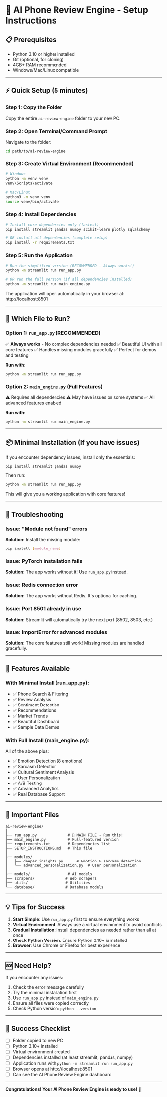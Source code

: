 # 🚀 AI Phone Review Engine - Setup Instructions

## 📋 Prerequisites
- Python 3.10 or higher installed
- Git (optional, for cloning)
- 4GB+ RAM recommended
- Windows/Mac/Linux compatible

---

## ⚡ Quick Setup (5 minutes)

### Step 1: Copy the Folder
Copy the entire `ai-review-engine` folder to your new PC.

### Step 2: Open Terminal/Command Prompt
Navigate to the folder:
```bash
cd path/to/ai-review-engine
```

### Step 3: Create Virtual Environment (Recommended)
```bash
# Windows
python -m venv venv
venv\Scripts\activate

# Mac/Linux
python3 -m venv venv
source venv/bin/activate
```

### Step 4: Install Dependencies
```bash
# Install core dependencies only (fastest)
pip install streamlit pandas numpy scikit-learn plotly sqlalchemy

# OR install all dependencies (complete setup)
pip install -r requirements.txt
```

### Step 5: Run the Application
```bash
# Run the simplified version (RECOMMENDED - Always works!)
python -m streamlit run run_app.py

# OR run the full version (if all dependencies installed)
python -m streamlit run main_engine.py
```

The application will open automatically in your browser at: http://localhost:8501

---

## 🎯 Which File to Run?

### Option 1: `run_app.py` (RECOMMENDED)
✅ **Always works** - No complex dependencies needed
✅ Beautiful UI with all core features
✅ Handles missing modules gracefully
✅ Perfect for demos and testing

**Run with:**
```bash
python -m streamlit run run_app.py
```

### Option 2: `main_engine.py` (Full Features)
⚠️ Requires all dependencies
⚠️ May have issues on some systems
✅ All advanced features enabled

**Run with:**
```bash
python -m streamlit run main_engine.py
```

---

## 📦 Minimal Installation (If you have issues)

If you encounter dependency issues, install only the essentials:

```bash
pip install streamlit pandas numpy
```

Then run:
```bash
python -m streamlit run run_app.py
```

This will give you a working application with core features!

---

## 🔧 Troubleshooting

### Issue: "Module not found" errors
**Solution:** Install the missing module:
```bash
pip install [module_name]
```

### Issue: PyTorch installation fails
**Solution:** The app works without it! Use `run_app.py` instead.

### Issue: Redis connection error
**Solution:** The app works without Redis. It's optional for caching.

### Issue: Port 8501 already in use
**Solution:** Streamlit will automatically try the next port (8502, 8503, etc.)

### Issue: ImportError for advanced modules
**Solution:** The core features still work! Missing modules are handled gracefully.

---

## 🎨 Features Available

### With Minimal Install (run_app.py):
- ✅ Phone Search & Filtering
- ✅ Review Analysis
- ✅ Sentiment Detection
- ✅ Recommendations
- ✅ Market Trends
- ✅ Beautiful Dashboard
- ✅ Sample Data Demos

### With Full Install (main_engine.py):
All of the above plus:
- ✅ Emotion Detection (8 emotions)
- ✅ Sarcasm Detection
- ✅ Cultural Sentiment Analysis
- ✅ User Personalization
- ✅ A/B Testing
- ✅ Advanced Analytics
- ✅ Real Database Support

---

## 📂 Important Files

```
ai-review-engine/
│
├── run_app.py              # 🌟 MAIN FILE - Run this!
├── main_engine.py          # Full-featured version
├── requirements.txt        # Dependencies list
├── SETUP_INSTRUCTIONS.md   # This file
│
├── modules/
│   ├── deeper_insights.py      # Emotion & sarcasm detection
│   └── advanced_personalization.py  # User personalization
│
├── models/                 # AI models
├── scrapers/              # Web scrapers
├── utils/                 # Utilities
└── database/              # Database models
```

---

## 💡 Tips for Success

1. **Start Simple**: Use `run_app.py` first to ensure everything works
2. **Virtual Environment**: Always use a virtual environment to avoid conflicts
3. **Gradual Installation**: Install dependencies as needed rather than all at once
4. **Check Python Version**: Ensure Python 3.10+ is installed
5. **Browser**: Use Chrome or Firefox for best experience

---

## 🆘 Need Help?

If you encounter any issues:

1. Check the error message carefully
2. Try the minimal installation first
3. Use `run_app.py` instead of `main_engine.py`
4. Ensure all files were copied correctly
5. Check Python version: `python --version`

---

## 🎉 Success Checklist

- [ ] Folder copied to new PC
- [ ] Python 3.10+ installed
- [ ] Virtual environment created
- [ ] Dependencies installed (at least streamlit, pandas, numpy)
- [ ] Application runs with `python -m streamlit run run_app.py`
- [ ] Browser opens at http://localhost:8501
- [ ] Can see the AI Phone Review Engine dashboard

---

**Congratulations! Your AI Phone Review Engine is ready to use! 🚀**
